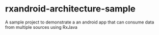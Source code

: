 rxandroid-architecture-sample
=============================

A sample project to demonstrate a an android app that can consume data from multiple sources using RxJava 
